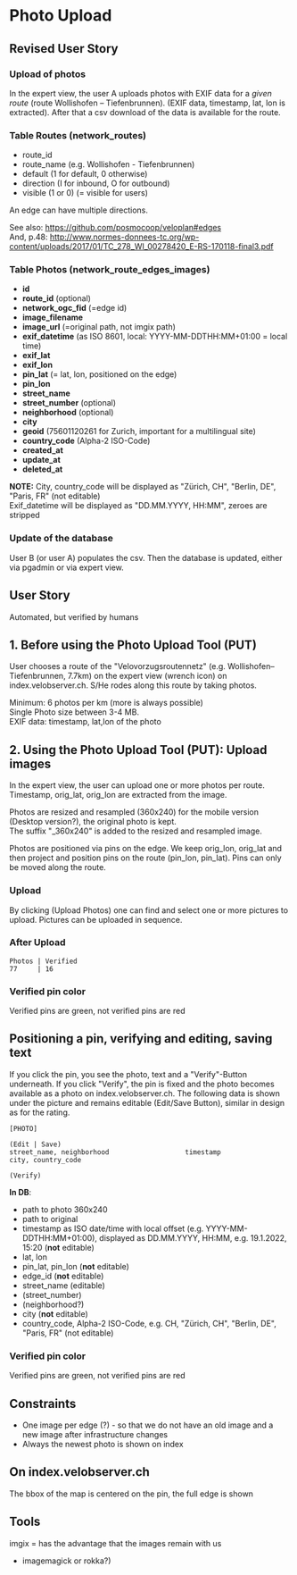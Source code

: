 # Photo Upload


## Revised User Story

### Upload of photos
In the expert view, the user A uploads photos with EXIF data for a *given route* (route Wollishofen – Tiefenbrunnen). 
(EXIF data, timestamp, lat, lon is extracted). After that a csv download of the data is available for the route. 


### Table Routes (network_routes)
- route_id
- route_name (e.g. Wollishofen - Tiefenbrunnen)
- default (1 for default, 0 otherwise)
- direction (I for inbound, O for outbound) 
- visible (1 or 0) (= visible for users)

An edge can have multiple directions.
                       
See also: https://github.com/posmocoop/veloplan#edges                   
And, p.48: http://www.normes-donnees-tc.org/wp-content/uploads/2017/01/TC_278_WI_00278420_E-RS-170118-final3.pdf

### Table Photos (network_route_edges_images)
- **id**
- **route_id** (optional)
- **network_ogc_fid** (=edge id)
- **image_filename** 
- **image_url** (=original path, not imgix path)
- **exif_datetime** (as ISO 8601, local: YYYY-MM-DDTHH:MM+01:00 = local time)
- **exif_lat**
- **exif_lon**
- **pin_lat** (= lat, lon, positioned on the edge)
- **pin_lon** 
- **street_name**
- **street_number** (optional)
- **neighborhood** (optional)
- **city**
- **geoid** (75601120261 for Zurich, important for a multilingual site)
- **country_code** (Alpha-2 ISO-Code)  
- **created_at**
- **update_at**
- **deleted_at**

**NOTE:** 
City, country_code will be displayed as "Zürich, CH", "Berlin, DE", "Paris, FR" (not editable)                   
Exif_datetime will be displayed as "DD.MM.YYYY, HH:MM", zeroes are stripped

### Update of the database
User B (or user A) populates the csv. Then the database is updated, either via pgadmin or via expert view. 




## User Story 
Automated, but verified by humans

## 1. Before using the Photo Upload Tool (PUT)
User chooses a route of the "Velovorzugsroutennetz" (e.g. Wollishofen–Tiefenbrunnen, 7.7km) on the expert view (wrench icon) on index.velobserver.ch. 
S/He rodes along this route by taking photos. 

Minimum: 6 photos per km (more is always possible)    
Single Photo size between 3-4 MB.               
EXIF data: timestamp, lat,lon of the photo              

## 2. Using the Photo Upload Tool (PUT): Upload images
In the expert view, the user can upload one or more photos per route.        
Timestamp, orig_lat, orig_lon are extracted from the image.          
               
Photos are resized and resampled (360x240) for the mobile version (Desktop version?), the original photo is kept.  
The suffix "_360x240" is added to the resized and resampled image.                    
            
Photos are positioned via pins on the edge. We keep orig_lon, orig_lat and then project and position pins on the route (pin_lon, pin_lat). Pins can only be moved along the route.        

### Upload 
By clicking (Upload Photos) one can find and select one or more pictures to upload. Pictures can be uploaded in sequence. 

### After Upload
```
Photos | Verified                 
77     | 16       
```   

### Verified pin color
Verified pins are green, not verified pins are red


## Positioning a pin, verifying and editing, saving text  

If you click the pin, you see the photo, text and a "Verify"-Button underneath. If you click "Verify", the pin is fixed and the photo becomes available as a photo on index.velobserver.ch. The following data is shown under the picture and remains editable (Edit/Save Button), similar in design as for the rating. 
```
[PHOTO]
          
(Edit | Save)            
street_name, neighborhood                   timestamp
city, country_code

(Verify)
```

**In DB**: 
- path to photo 360x240
- path to original
- timestamp as ISO date/time with local offset (e.g. YYYY-MM-DDTHH:MM+01:00), displayed as DD.MM.YYYY, HH:MM, e.g. 19.1.2022, 15:20 (**not** editable)
- lat, lon
- pin_lat, pin_lon (**not** editable)
- edge_id (**not** editable)
- street_name (editable)
- (street_number)
- (neighborhood?)
- city (**not** editable)
- country_code, Alpha-2 ISO-Code, e.g. CH, "Zürich, CH", "Berlin, DE", "Paris, FR" (not editable)

### Verified pin color
Verified pins are green, not verified pins are red


## Constraints
- One image per edge (?) - so that we do not have an old image and a new image after infrastructure changes
- Always the newest photo is shown on index

## On index.velobserver.ch
The bbox of the map is centered on the pin, the full edge is shown


## Tools
imgix = has the advantage that the images remain with us
- imagemagick or rokka?)








